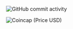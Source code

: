 ![GitHub commit activity](https://img.shields.io/github/commit-activity/w/Trebein/Pine) 


![Coincap (Price USD)](https://img.shields.io/coincap/price-usd/bitcoin)

